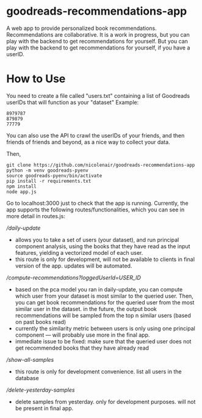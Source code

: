 # goodreads-recommendations-app
A web app to provide personalized book recommendations. Recommendations are collaborative. It is a work in progress, but you can play with the backend to get recommendations for yourself. But you can play with the backend to get recommendations for yourself, if you have a userID.

# How to Use

You need to create a file called "users.txt" containing a list of Goodreads userIDs that will function as your "dataset" Example:
~~~
8979787
879879
77779
~~~
You can also use the API to crawl the userIDs of your friends, and then friends of friends and beyond, as a nice way to collect your data. 

Then, 
~~~
git clone https://github.com/nicolenair/goodreads-recommendations-app
python -m venv goodreads-pyenv
source goodreads-pyenv/bin/activate
pip install -r requirements.txt
npm install
node app.js
~~~

Go to localhost:3000 just to check that the app is running. Currently, the app supports the following routes/functionalities, which you can see in more detail in routes.js:

*/daily-update*
- allows you to take a set of users (your dataset), and run principal component analysis, using the books that they have read as the input features, yielding a vectorized model of each user.
- this route is only for development, will not be available to clients in final version of the app. updates will be automated. 

*/compute-recommendations?loggedUserId=USER_ID*
- based on the pca model you ran in daily-update, you can compute which user from your dataset is most similar to the queried user. Then, you can get book recommendations for the queried user from the most similar user in the dataset. in the future, the output book recommendations will be sampled from the top n similar users (based on past books read)
- currently the similarity metric between users is only using one principal component — will probably use more in the final app.
- immediate issue to be fixed: make sure that the queried user does not get recommended books that they have already read

*/show-all-samples*
- this route is only for development convenience. list all users in the database

*/delete-yesterday-samples*
- delete samples from yesterday. only for development purposes. will not be present in final app. 
